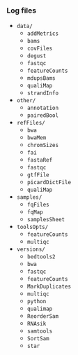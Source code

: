 
### Log files

- `data/`
    - `addMetrics`
    - `bams`
    - `covFiles`
    - `degust`
    - `fastqc`
    - `featureCounts`
    - `mdupsBams`
    - `qualiMap`
    - `strandInfo`
- `other/`
    - `annotation`
    - `pairedBool`
- `refFiles/`
    - `bwa`
    - `bwaMem`
    - `chromSizes`
    - `fai`
    - `fastaRef`
    - `fastqc`
    - `gtfFile`
    - `picardDictFile`
    - `qualiMap`
- `samples/`
    - `fqFiles`
    - `fqMap`
    - `samplesSheet`
- `toolsOpts/`
    - `featureCounts`
    - `multiqc`
- `versions/`
    - `bedtools2`
    - `bwa`
    - `fastqc`
    - `featureCounts`
    - `MarkDuplicates`
    - `multiqc`
    - `python`
    - `qualimap`
    - `ReorderSam`
    - `RNAsik`
    - `samtools`
    - `SortSam`
    - `star`
